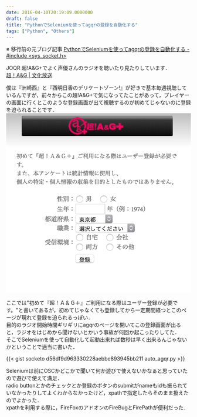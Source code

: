 ```yaml
---
date: 2016-04-10T20:19:09.0000000
draft: false
title: "PythonでSeleniumを使ってagqrの登録を自動化する"
tags: ["Python", "Others"]
---
```


※ 移行前の元ブログ記事 [PythonでSeleniumを使ってagqrの登録を自動化する - #include <sys_socket.h>](https://socketo.hatenablog.jp/entry/2016/04/10/201909_1)

JOQR 超!A&G+でよく声優さんのラジオを聴いたり見たりしています．  
[超！A&G | 文化放送](http://www.agqr.jp/)

僕は『洲崎西』と『西明日香のデリケートゾーン!』が好きで基本毎週視聴しているんですが，前々からこの超!A&G+で気になってたことがあって，プレイヤーの画面に行くとこのような登録画面が出て視聴するのが初めてじゃないのに登録を迫られることです．  
![f:id:sockets:20160410200116p:plain](20160410200116.png "f:id:sockets:20160410200116p:plain")


ここでは"初めて『超！Ａ＆Ｇ＋』ご利用になる際はユーザー登録が必要です。"と書いてあるが，初めてじゃなくても登録してから一定期間経つとこのページが現れて登録を迫られるっぽい．  
目的のラジオ開始時間ギリギリにagqrのページを開いてこの登録画面が出ると，ラジオをはじめから聞けないとかいう事故が何回か起こったりしてた．  
そこでSeleniumを使って自動化して起動出来れば数秒は早く出来るんじゃないかということで適当に書いた．


{{< gist socketo d56df9d963330228aebbe893945bb211 auto_agqr.py >}}

Seleniumは前にOSCかどこかで聞いて何か遊びで使えないかなぁと思っていたので遊びで使えて満足．  
radio buttonとかのチェックとか登録のボタンのsubmitがnameもidも振られていなかったりしてよくわからなかったけど，xpathで指定したらそのまま扱えたのでよかった．  
xpathを利用する際に，FireFoxのアドオンのFireBugとFirePathが便利だった．
